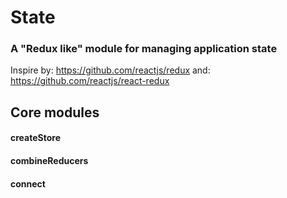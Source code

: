 # State

### A "Redux like" module for managing application state

Inspire by: https://github.com/reactjs/redux
and: https://github.com/reactjs/react-redux

## Core modules

#### createStore

#### combineReducers

#### connect

